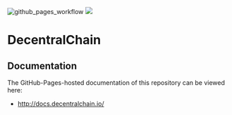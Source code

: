 ![github_pages_workflow](https://github.com/Decentral-America/docs/actions/workflows/github_pages_workflow.yml/badge.svg)
<a href="https://gitlocalize.com/repo/8385/whole_project?utm_source=badge"> <img src="https://gitlocalize.com/repo/8385/whole_project/badge.svg" /> </a>

# DecentralChain

## Documentation

The GitHub-Pages-hosted documentation of this repository can be viewed here:

 * http://docs.decentralchain.io/
